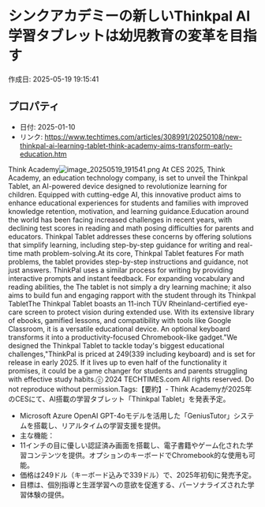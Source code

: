# シンクアカデミーの新しいThinkpal AI学習タブレットは幼児教育の変革を目指す

作成日: 2025-05-19 19:15:41

## プロパティ

- 日付: 2025-01-10
- リンク: https://www.techtimes.com/articles/308991/20250108/new-thinkpal-ai-learning-tablet-think-academy-aims-transform-early-education.htm

Think Academy![image_20250519_191541.png](../assets/image_20250519_191541.png)
At CES 2025, Think Academy, an education technology company, is set to unveil the Thinkpal Tablet, an AI-powered device designed to revolutionize learning for children. Equipped with cutting-edge AI, this innovative product aims to enhance educational experiences for students and families with improved knowledge retention, motivation, and learning guidance.Education around the world has been facing increased challenges in recent years, with declining test scores in reading and math posing difficulties for parents and educators. Thinkpal Tablet addresses these concerns by offering solutions that simplify learning, including step-by-step guidance for writing and real-time math problem-solving.At its core, Thinkpal Tablet features For math problems, the tablet provides step-by-step instructions and guidance, not just answers. ThinkPal uses a similar process for writing by providing interactive prompts and instant feedback. For expanding vocabulary and reading abilities, the The tablet is not simply a dry learning machine; it also aims to build fun and engaging rapport with the student through its Thinkpal TabletThe Thinkpal Tablet boasts an 11-inch TÜV Rheinland-certified eye-care screen to protect vision during extended use. With its extensive library of ebooks, gamified lessons, and compatibility with tools like Google Classroom, it is a versatile educational device. An optional keyboard transforms it into a productivity-focused Chromebook-like gadget."We designed the Thinkpal Tablet to tackle today's biggest educational challenges,"ThinkPal is priced at $249 ($339 including keyboard) and is set for release in early 2025. If it lives up to even half of the functionality it promises, it could be a game changer for students and parents struggling with effective study habits.ⓒ 2024 TECHTIMES.com All rights reserved. Do not reproduce without permission.Tags:【要約】- Think Academyが2025年のCESにて、AI搭載の学習タブレット「Thinkpal Tablet」を発表予定。
- Microsoft Azure OpenAI GPT-4oモデルを活用した「GeniusTutor」システムを搭載し、リアルタイムの学習支援を提供。
- 主な機能：
- 11インチの目に優しい認証済み画面を搭載し、電子書籍やゲーム化された学習コンテンツを提供。オプションのキーボードでChromebook的な使用も可能。
- 価格は249ドル（キーボード込みで339ドル）で、2025年初旬に発売予定。
- 目標は、個別指導と生涯学習への意欲を促進する、パーソナライズされた学習体験の提供。
